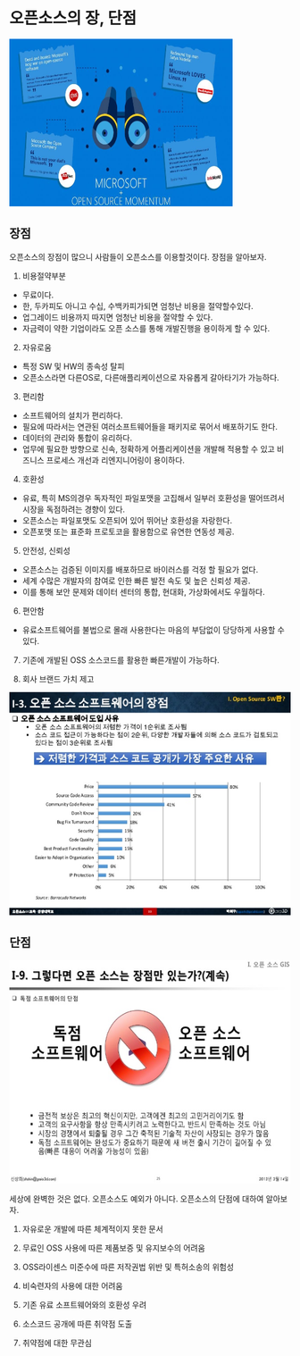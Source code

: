 # 오픈소스의 장, 단점

<img width="400" height="300" src="./img/오픈소스.jpg"></img>
>
## 장점
오픈소스의 장점이 많으니 사람들이 오픈소스를 이용할것이다.
장점을 알아보자.
>
1. 비용절약부분
- 무료이다.
- 한, 두카피도 아니고 수십, 수백카피가되면 엄청난 비용을 절약할수있다.
- 업그레이드 비용까지 따지면 엄청난 비용을 절약할 수 있다.
- 자금력이 약한 기업이라도 오픈 소스를 통해 개발진행을 용이하게 할 수 있다.

2. 자유로움
- 특정 SW 및 HW의 종속성 탈피
- 오픈소스라면 다른OS로, 다른애플리케이션으로 자유롭게 갈아타기가 가능하다.

3. 편리함
- 소프트웨어의 설치가 편리하다.
- 필요에 따라서는 연관된 여러소프트웨어들을 패키지로 묶어서 배포하기도 한다.
- 데이터의 관리와 통합이 유리하다.
- 업무에 필요한 방향으로 신속, 정확하게 어플리케이션을 개발해 적용할 수 있고 비즈니스 프로세스 개선과 리엔지니어링이 용이하다.

4. 호환성
- 유료, 특히 MS의경우 독자적인 파일포맷을 고집해서 일부러 호환성을 떨어뜨려서 시장을 독점하려는 경향이 있다.
- 오픈소스는 파일포맷도 오픈되어 있어 뛰어난 호환성을 자랑한다.
- 오픈포맷 또는 표준화 프로토코을 활용함으로 유연한 연동성 제공.

5. 안전성, 신뢰성
- 오픈소스는 검증된 이미지를 배포하므로 바이러스를 걱정 할 필요가 없다.
- 세계 수많은 개발자의 참여로 인한 빠른 발전 속도 및 높은 신뢰성 제공.
- 이를 통해 보안 문제와 데이터 센터의 통합, 현대화, 가상화에서도 우월하다.

6. 편안함
- 유료소프트웨어를 불법으로 몰래 사용한다는 마음의 부담없이 당당하게 사용할 수 있다.

7. 기존에 개발된 OSS 소스코드를 활용한 빠른개발이 가능하다.

8. 회사 브랜드 가치 제고

>
<img width="600" height="400" src="./img/오픈소스의 장점.jpg"></img>

## 단점

>
<img width="600" height="400" src="./img/오픈소스의 단점.jpg"></img>
>
세상에 완벽한 것은 없다. 오픈소스도 예외가 아니다.
오픈소스의 단점에 대하여 알아보자.
>

1. 자유로운 개발에 따른 체계적이지 못한 문서

2. 무료인 OSS 사용에 따른 제품보증 및 유지보수의 어려움

3. OSS라이센스 미준수에 따른 저작권법 위반 및 특허소송의 위험성

4. 비숙련자의 사용에 대한 어려움

5. 기존 유료 소프트웨어와의 호환성 우려

6. 소스코드 공개에 따른 취약점 도출

7. 취약점에 대한 무관심

